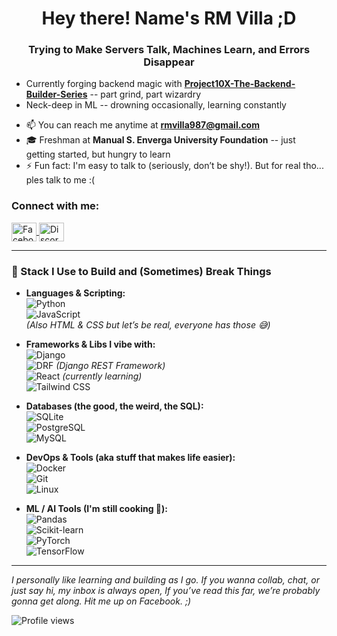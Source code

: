 <h1 align="center">Hey there! Name's RM Villa ;D</h1>
<h3 align="center">Trying to Make Servers Talk, Machines Learn, and Errors Disappear</h3>

- Currently forging backend magic with **[Project10X-The-Backend-Builder-Series](https://github.com/eigenlambda123/Project10X-The-Backend-Builder-Series)** -- part grind, part wizardry
- Neck-deep in ML -- drowning occasionally, learning constantly
+ 📫 You can reach me anytime at **rmvilla987@gmail.com**  
+ 🎓 Freshman at **Manual S. Enverga University Foundation** -- just getting started, but hungry to learn  
+ ⚡ Fun fact: I'm easy to talk to (seriously, don’t be shy!). But for real tho... ples talk to me :(

<h3 align="left">Connect with me:</h3>
<p align="left">
  <a href="https://www.facebook.com/rm.villa.2024" target="_blank" rel="noopener noreferrer">
    <img align="center" src="https://raw.githubusercontent.com/rahuldkjain/github-profile-readme-generator/master/src/images/icons/Social/facebook.svg" alt="Facebook" height="30" width="40" />
  </a>
  <a href="https://discord.gg/BWbxzfPQ" target="_blank" rel="noopener noreferrer">
    <img align="center" src="https://raw.githubusercontent.com/rahuldkjain/github-profile-readme-generator/master/src/images/icons/Social/discord.svg" alt="Discord" height="30" width="40" />
  </a>
</p>

---

<h3 align="left">🧪 Stack I Use to Build and (Sometimes) Break Things</h3>

- **Languages & Scripting:**  
  ![Python](https://img.shields.io/badge/Python-3776AB?style=flat&logo=python&logoColor=white)  
  ![JavaScript](https://img.shields.io/badge/JavaScript-F7DF1E?style=flat&logo=javascript&logoColor=black)  
  *(Also HTML & CSS but let’s be real, everyone has those 😅)*

- **Frameworks & Libs I vibe with:**  
  ![Django](https://img.shields.io/badge/Django-092E20?style=flat&logo=django&logoColor=white)  
  ![DRF](https://img.shields.io/badge/DRF-ff1709?style=flat&logo=django&logoColor=white) *(Django REST Framework)*  
  ![React](https://img.shields.io/badge/React-20232A?style=flat&logo=react&logoColor=61DAFB) *(currently learning)*  
  ![Tailwind CSS](https://img.shields.io/badge/TailwindCSS-06B6D4?style=flat&logo=tailwind-css&logoColor=white)

- **Databases (the good, the weird, the SQL):**  
  ![SQLite](https://img.shields.io/badge/SQLite-003B57?style=flat&logo=sqlite&logoColor=white)  
  ![PostgreSQL](https://img.shields.io/badge/PostgreSQL-4169E1?style=flat&logo=postgresql&logoColor=white)  
  ![MySQL](https://img.shields.io/badge/MySQL-4479A1?style=flat&logo=mysql&logoColor=white)

- **DevOps & Tools (aka stuff that makes life easier):**  
  ![Docker](https://img.shields.io/badge/Docker-2496ED?style=flat&logo=docker&logoColor=white)  
  ![Git](https://img.shields.io/badge/Git-F05032?style=flat&logo=git&logoColor=white)  
  ![Linux](https://img.shields.io/badge/Linux-FCC624?style=flat&logo=linux&logoColor=black)

- **ML / AI Tools (I'm still cooking 🤖):**  
  ![Pandas](https://img.shields.io/badge/Pandas-150458?style=flat&logo=pandas&logoColor=white)  
  ![Scikit-learn](https://img.shields.io/badge/Scikit--Learn-F7931E?style=flat&logo=scikit-learn&logoColor=white)  
  ![PyTorch](https://img.shields.io/badge/PyTorch-EE4C2C?style=flat&logo=pytorch&logoColor=white)  
  ![TensorFlow](https://img.shields.io/badge/TensorFlow-FF6F00?style=flat&logo=tensorflow&logoColor=white)

---

*I personally like learning and building as I go. If you wanna collab, chat, or just say hi, my inbox is always open, If you’ve read this far, we’re probably gonna get along. Hit me up on Facebook. ;)*

![Profile views](https://hits.seeyoufarm.com/api/count/incr/badge.svg?url=https://github.com/eigenlambda123/eigenlambda123&count_bg=%2379C83D&title_bg=%23555555&icon=github.svg&icon_color=%23E7E7E7&title=views&edge_flat=false)



